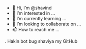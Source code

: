 - 👋 Hi, I’m @shavind
- 👀 I’m interested in ...
- 🌱 I’m currently learning ...
- 💞️ I’m looking to collaborate on ...
- 📫 How to reach me ...

<!---
shavind/shavind is a ✨ special ✨ repository because its `README.md` (this file) appears on your GitHub profile.
You can click the Preview link to take a look at your changes.
--->. Hakin bot bug shaviya my GitHub 
